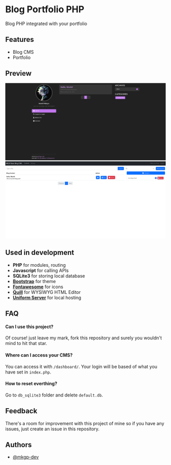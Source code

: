 
# Blog Portfolio PHP

Blog PHP integrated with your portfolio


## Features

- Blog CMS
- Portfolio

## Preview

![blog_home](default-page.png)
![blog_cms](default-cms.png)


## Used in development

 - **PHP** for modules, routing
 - **Javascript** for calling APIs
 - **SQLite3** for storing local database
 - **[Bootstrap](https://getbootstrap.com/)** for theme
 - **[Fontawesome](https://fontawesome.com/)** for icons
 - **[Quill](https://quilljs.com/)** for WYSIWYG HTML Editor
 - **[Uniform Server](https://www.uniformserver.com/)** for local hosting


## FAQ

#### Can I use this project?

Of course! just leave my mark, fork this repository and surely you wouldn't mind to hit that star.

#### Where can I access your CMS?

You can access it with `/dashboard/`. Your login will be based of what you have set in `index.php`.

#### How to reset everthing?

Go to `db_sqlite3` folder and delete `default.db`.
## Feedback

There's a room for improvement with this project of mine so if you have any issues, just create an issue in this repository.
## Authors

- [@mkgp-dev](https://github.com/mkgp-dev/)

